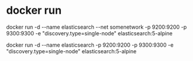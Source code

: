 # docker run
docker run -d --name elasticsearch --net somenetwork -p 9200:9200 -p 9300:9300 -e "discovery.type=single-node" elasticsearch:5-alpine

docker run -d --name elasticsearch -p 9200:9200 -p 9300:9300 -e "discovery.type=single-node" elasticsearch:5-alpine

